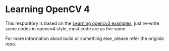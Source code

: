# Learning OpenCV 4

This resporitory is based on the [Learning opencv3 examples](https://github.com/oreillymedia/Learning-OpenCV-3_examples), just re-write some codes in opencv4 style, most code are as the same.

For more information about build or something else, please refer the originla repo.

